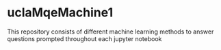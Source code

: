 # uclaMqeMachine1
This repository consists of different machine learning methods to answer questions prompted throughout each jupyter notebook
